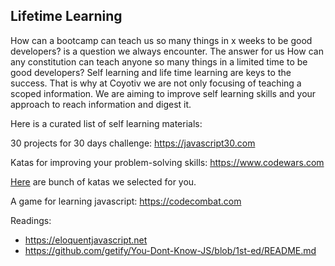 ## Lifetime Learning

How can a bootcamp can teach us so many things in x weeks to be good developers? is a question we always encounter.
The answer for us How can any constitution can teach anyone so many things in a limited time to be good developers? 
Self learning and life time learning are keys to the success. 
That is why at Coyotiv we are not only focusing of teaching a scoped information.
We are aiming to improve self learning skills and your approach to reach information and digest it.

Here is a curated list of self learning materials:

30 projects for 30 days challenge: 
https://javascript30.com

Katas for improving your problem-solving skills:
https://www.codewars.com

[Here](./kata-list.md) are bunch of katas we selected for you.

A game for learning javascript:
https://codecombat.com

Readings:

- https://eloquentjavascript.net
- https://github.com/getify/You-Dont-Know-JS/blob/1st-ed/README.md

